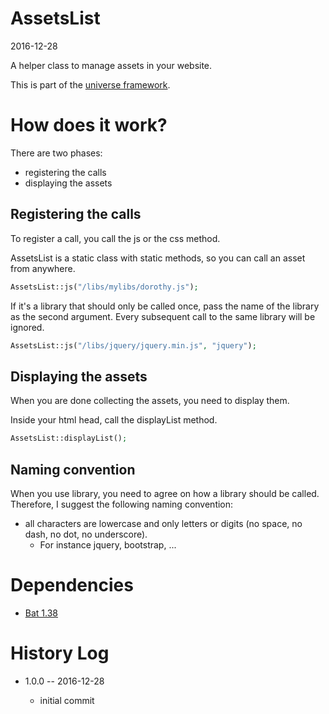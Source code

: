 AssetsList
================
2016-12-28



A helper class to manage assets in your website.



This is part of the [universe framework](https://github.com/karayabin/universe-snapshot).



How does it work?
=====================

There are two phases:

- registering the calls
- displaying the assets



Registering the calls
------------------------

To register a call, you call the js or the css method.

AssetsList is a static class with static methods, so you can call an asset from anywhere.


```php
AssetsList::js("/libs/mylibs/dorothy.js");
```

If it's a library that should only be called once, pass the name of the library as the second argument.
Every subsequent call to the same library will be ignored.


```php
AssetsList::js("/libs/jquery/jquery.min.js", "jquery");
```


Displaying the assets
----------------------

When you are done collecting the assets, you need to display them.

Inside your html head, call the displayList method.

```php
AssetsList::displayList();
```




Naming convention
---------------------

When you use library, you need to agree on how a library should be called.
Therefore, I suggest the following naming convention:

- all characters are lowercase and only letters or digits (no space, no dash, no dot, no underscore).
    - For instance jquery, bootstrap, ... 





Dependencies
===============

- [Bat 1.38](https://github.com/lingtalfi/Bat)




History Log
===============
    
- 1.0.0 -- 2016-12-28

    - initial commit

